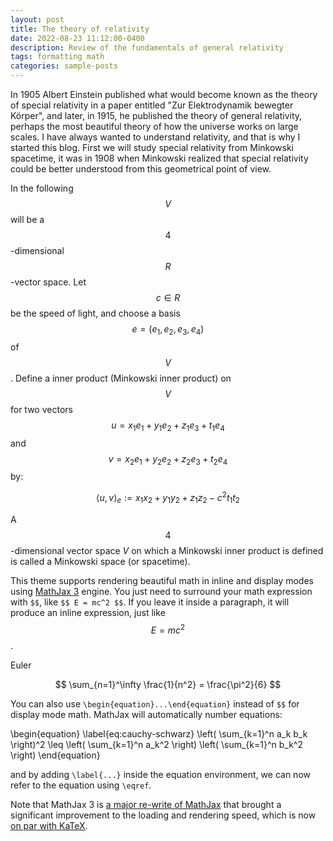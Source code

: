 ```yaml
---
layout: post
title: The theory of relativity
date: 2022-08-23 11:12:00-0400
description: Review of the fundamentals of general relativity
tags: formatting math
categories: sample-posts
--- 
```

In 1905 Albert Einstein published what would become known as the theory of special relativity in a paper entitled "Zur Elektrodynamik bewegter Körper", and later, in 1915, he published the theory of general relativity, perhaps the most beautiful theory of how the universe works on large scales. I have always wanted to understand relativity, and that is why I started this blog. First we will study special relativity from Minkowski spacetime, it was in 1908 when Minkowski realized that special relativity could be better understood from this geometrical point of view.

In the following $$V$$ will be a $$4$$-dimensional $$R$$-vector space. Let $$c\in R$$ be the speed of light, and choose a basis $$e=(e_{1},e_{2},e_{3},e_{4})$$ of $$V$$. Define a inner product (Minkowski inner product) on $$V$$ for two vectors $$u=x_{1}e_{1}+y_{1}e_{2}+z_{1}e_{3}+t_{1}e_{4}$$ and $$v=x_{2}e_{1}+y_{2}e_{2}+z_{2}e_{3}+t_{2}e_{4}$$ by:

$$
\left<  u,v \right> _{e} := x_{1}x_{2} + y_{1}y_{2} + z_{1}z_{2} - c^{2}t_{1}t_{2}
$$

A $$4$$-dimensional vector space $V$ on which a Minkowski inner product is defined is called a Minkowski space (or spacetime).


This theme supports rendering beautiful math in inline and display modes using [MathJax 3](https://www.mathjax.org/) engine. You just need to surround your math expression with `$$`, like `$$ E = mc^2 $$`. If you leave it inside a paragraph, it will produce an inline expression, just like $$ E = mc^2 $$.

Euler

$$
\sum_{n=1}^\infty \frac{1}{n^2} = \frac{\pi^2}{6}
$$

You can also use `\begin{equation}...\end{equation}` instead of `$$` for display mode math.
MathJax will automatically number equations:

\begin{equation}
\label{eq:cauchy-schwarz}
\left( \sum_{k=1}^n a_k b_k \right)^2 \leq \left( \sum_{k=1}^n a_k^2 \right) \left( \sum_{k=1}^n b_k^2 \right)
\end{equation}

and by adding `\label{...}` inside the equation environment, we can now refer to the equation using `\eqref`.

Note that MathJax 3 is [a major re-write of MathJax](https://docs.mathjax.org/en/latest/upgrading/whats-new-3.0.html) that brought a significant improvement to the loading and rendering speed, which is now [on par with KaTeX](http://www.intmath.com/cg5/katex-mathjax-comparison.php).
